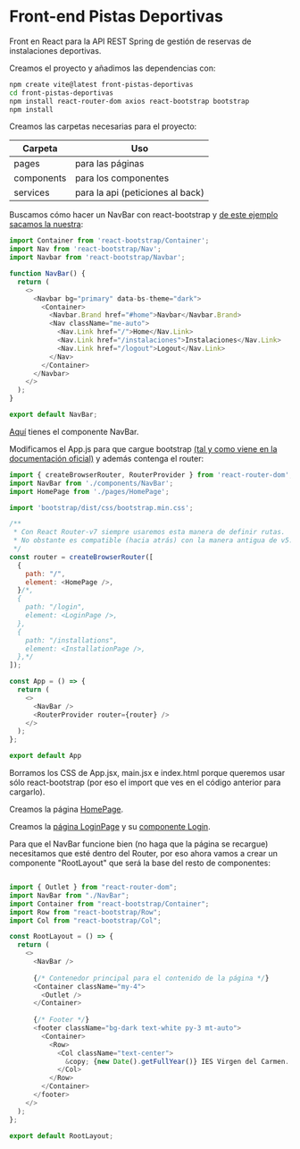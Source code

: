 # Front-end Pistas Deportivas

Front en React para la API REST Spring de gestión de reservas de instalaciones deportivas.

Creamos el proyecto y añadimos las dependencias con: 

```bash
npm create vite@latest front-pistas-deportivas
cd front-pistas-deportivas
npm install react-router-dom axios react-bootstrap bootstrap
npm install 
```

Creamos las carpetas necesarias para el proyecto:

Carpeta | Uso
--------|----
pages | para las páginas
components | para los componentes
services | para la api (peticiones al back)

Buscamos cómo hacer un NavBar con react-bootstrap y [de este ejemplo sacamos la nuestra](https://react-bootstrap.netlify.app/docs/components/navbar/):

```javascript
import Container from 'react-bootstrap/Container';
import Nav from 'react-bootstrap/Nav';
import Navbar from 'react-bootstrap/Navbar';

function NavBar() {
  return (
    <>
      <Navbar bg="primary" data-bs-theme="dark">
        <Container>
          <Navbar.Brand href="#home">Navbar</Navbar.Brand>
          <Nav className="me-auto">
            <Nav.Link href="/">Home</Nav.Link>
            <Nav.Link href="/instalaciones">Instalaciones</Nav.Link>
            <Nav.Link href="/logout">Logout</Nav.Link>
          </Nav>
        </Container>
      </Navbar>      
    </>
  );
}

export default NavBar;
```

[Aquí](./src/components/NavBar.jsx) tienes el componente NavBar.

Modificamos el App.js para que cargue bootstrap [(tal y como viene en la documentación oficial)](https://react-bootstrap.netlify.app/docs/getting-started/introduction) y además contenga el router:

```javascript
import { createBrowserRouter, RouterProvider } from 'react-router-dom';
import NavBar from './components/NavBar';
import HomePage from './pages/HomePage';

import 'bootstrap/dist/css/bootstrap.min.css';

/**
 * Con React Router-v7 siempre usaremos esta manera de definir rutas.
 * No obstante es compatible (hacia atrás) con la manera antigua de v5.
 */
const router = createBrowserRouter([
  {
    path: "/",
    element: <HomePage />,
  }/*,
  {
    path: "/login",
    element: <LoginPage />,
  },
  {
    path: "/installations",
    element: <InstallationPage />,
  },*/
]);

const App = () => {
  return (
    <>
      <NavBar />
      <RouterProvider router={router} />
    </>
  );
};

export default App

```

Borramos los CSS de App.jsx, main.jsx e index.html porque queremos usar sólo react-bootstrap (por eso el import que ves en el código anterior para cargarlo).

Creamos la página [HomePage](./src/pages/HomePage.jsx).

Creamos la [página LoginPage](./src/pages/LoginPage.jsx) y su [componente Login](./src/components/Login.jsx).

Para que el NavBar funcione bien (no haga que la página se recargue) necesitamos que esté dentro del Router, por eso ahora vamos a crear un componente "RootLayout" que será la base del resto de componentes:

```javascript

import { Outlet } from "react-router-dom";
import NavBar from "./NavBar";
import Container from "react-bootstrap/Container";
import Row from "react-bootstrap/Row";
import Col from "react-bootstrap/Col";

const RootLayout = () => {
  return (
    <>
      <NavBar />
      
      {/* Contenedor principal para el contenido de la página */}
      <Container className="my-4">
        <Outlet />
      </Container>
      
      {/* Footer */}
      <footer className="bg-dark text-white py-3 mt-auto">
        <Container>
          <Row>
            <Col className="text-center">
              &copy; {new Date().getFullYear()} IES Virgen del Carmen. CFGS Desarrollo de Aplicaciones Multiplataforma.
            </Col>
          </Row>
        </Container>
      </footer>
    </>
  );
};

export default RootLayout;


```